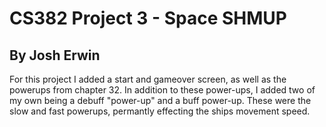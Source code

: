 # CS382 Project 3 - Space SHMUP
## By Josh Erwin
For this project I added a start and gameover screen, as well as the powerups from chapter 32. In addition to these power-ups, I added two of my own being a debuff "power-up" and a buff power-up. These were the slow and fast powerups, permantly effecting the ships movement speed.

